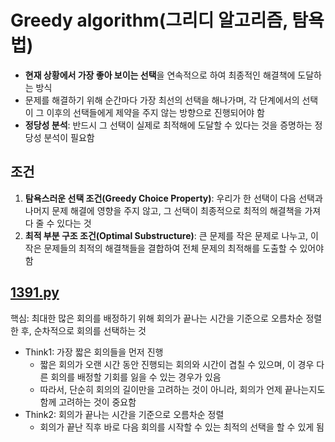 # Greedy algorithm(그리디 알고리즘, 탐욕법)
- **현재 상황에서 가장 좋아 보이는 선택**을 연속적으로 하여 최종적인 해결책에 도달하는 방식
- 문제를 해결하기 위해 순간마다 가장 최선의 선택을 해나가며, 각 단계에서의 선택이 그 이후의 선택들에게 제약을 주지 않는 방향으로 진행되어야 함
- **정당성 분석**: 반드시 그 선택이 실제로 최적해에 도달할 수 있다는 것을 증명하는 정당성 분석이 필요함

## 조건
1. **탐욕스러운 선택 조건(Greedy Choice Property)**: 우리가 한 선택이 다음 선택과 나머지 문제 해결에 영향을 주지 않고, 그 선택이 최종적으로 최적의 해결책을 가져다 줄 수 있다는 것
2. **최적 부분 구조 조건(Optimal Substructure)**: 큰 문제를 작은 문제로 나누고, 이 작은 문제들의 최적의 해결책들을 결합하여 전체 문제의 최적해를 도출할 수 있어야 함

## [1391.py](https://github.com/sugoring/Coding-Test/blob/main/algorithm/greedy/1931.py)
핵심: 최대한 많은 회의를 배정하기 위해 회의가 끝나는 시간을 기준으로 오름차순 정렬한 후, 순차적으로 회의를 선택하는 것
- Think1: 가장 짧은 회의들을 먼저 진행
    - 짧은 회의가 오랜 시간 동안 진행되는 회의와 시간이 겹칠 수 있으며, 이 경우 다른 회의를 배정할 기회를 잃을 수 있는 경우가 있음
    - 따라서, 단순히 회의의 길이만을 고려하는 것이 아니라, 회의가 언제 끝나는지도 함께 고려하는 것이 중요함
- Think2: 회의가 끝나는 시간을 기준으로 오름차순 정렬
    - 회의가 끝난 직후 바로 다음 회의를 시작할 수 있는 최적의 선택을 할 수 있게 됨
